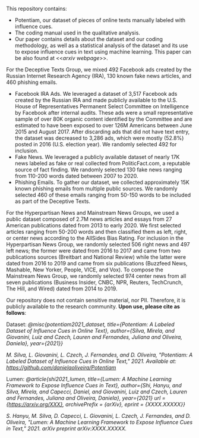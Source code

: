 This repository contains:
* Potentiam, our dataset of pieces of online texts manually labeled with influence cues.
* The coding manual used in the qualitative analysis.
* Our paper contains details about the dataset and our coding methodology, as well as a statistical analysis of the dataset and its use to expose influence cues in text using machine learning. This paper can be also found at <<*arxiv webpage*>>. 

For the Deceptive Texts Group, we mixed 492 Facebook ads created by the Russian Internet Research Agency (IRA), 130 known fake news articles, and 460 phishing emails. 
* Facebook IRA Ads. We leveraged a dataset of 3,517 Facebook ads created by the Russian IRA and made publicly available to the U.S. House of Representatives Permanent Select Committee on Intelligence  by Facebook after internal audits. These ads were a small representative sample of over 80K organic content identified by the Committee and are estimated to have been exposed to over 126M Americans between June 2015 and August 2017. After discarding ads that did not have text entry, the dataset was decreased to 3,286 ads, which were mostly (52.8%) posted in 2016 (U.S. election year). We randomly selected 492 for inclusion. 
* Fake News. We leveraged a publicly available dataset of nearly 17K news labeled as fake or real collected from PoliticFact.com, a reputable source of fact finding. We randomly selected 130 fake news ranging from 110-200 words dated between 2007 to 2020. 
* Phishing Emails. To gather our dataset, we collected approximately 15K known phishing emails from multiple public sources. We randomly selected 460 of these emails ranging from 50-150 words to be included as part of the Deceptive Texts.

For the Hyperpartisan News and Mainstream News Groups, we used a public dataset composed of 2.7M news articles and essays from 27 American publications dated from 2013 to early 2020. We first selected articles ranging from 50-200 words and then classified them as left, right, or center news according to the AllSides Bias Rating. For inclusion in the Hyperpartisan News Group, we randomly selected 506 right news and 497 left news; the former were dated from 2016 to 2017 and came from two publications sources (Breitbart and National Review) while the latter were dated from 2016 to 2019 and came from six publications (Buzzfeed News, Mashable, New Yorker, People, VICE, and Vox). To compose the Mainstream News Group, we randomly selected 974 center news from all seven publications (Business Insider, CNBC, NPR, Reuters, TechCrunch, The Hill, and Wired) dated from 2014 to 2019.

Our repository does not contain sensitive material, nor PII. Therefore, it is publicly available to the research community. **Upon use, please cite as follows**:

Dataset: 
*@misc{potentiam2021_dataset, 
title={Potentiam: A Labeled Dataset of Influence Cues in Online Text}, 
author={Silva, Mirela, and Giovanini, Luiz and Czech, Lauren and Fernandes, Juliana and Oliveira, Daniela}, 
year={2021}}*

*M. Silva, L. Giovanini, L. Czech, J. Fernandes, and D. Oliveira, "Potentiam: A Labeled Dataset of Influence Cues in Online Text," 2021. Available at: https://github.com/danielaoliveira/Potentiam*

Lumen: 
*@article{shi2021_lumen, 
title={Lumen: A Machine Learning Framework to Expose Influence Cues in Text}, 
author={Shi, Hanyu, and Silva, Mirela, and Capecci, Daniel, and Giovanini, Luiz and Czech, Lauren and Fernandes, Juliana and Oliveira, Daniela}, 
year={2021}
url = {https://arxiv.org/XXX},
archivePrefix = {arXiv},
eprint = {XXXX.XXXXX}}*

*S. Hanyu, M. Silva, D. Capecci, L. Giovanini, L. Czech, J. Fernandes, and D. Oliveira, "Lumen: A Machine Learning Framework to Expose Influence Cues in Text," 2021. arXiv preprint arXiv:XXXX.XXXXX.*
